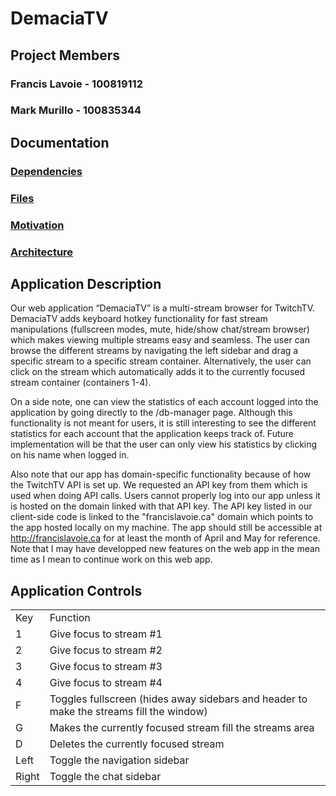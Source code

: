 # DemaciaTV 
## Project Members
### Francis Lavoie - 100819112
### Mark Murillo - 100835344

## Documentation
### [Dependencies](https://github.com/CarletonU-COMP2406-W2013/Demacia/blob/master/docs/Dependencies.md)
### [Files](https://github.com/CarletonU-COMP2406-W2013/Demacia/blob/master/docs/Files.md)
### [Motivation](https://github.com/CarletonU-COMP2406-W2013/Demacia/blob/master/docs/Motivation.md)
### [Architecture](https://github.com/CarletonU-COMP2406-W2013/Demacia/blob/master/docs/Architecture.png)

## Application Description
Our web application “DemaciaTV” is a multi-stream browser for TwitchTV. DemaciaTV adds keyboard hotkey functionality for fast stream manipulations (fullscreen modes, mute, hide/show chat/stream browser) which makes viewing multiple streams easy and seamless. The user can browse the different streams by navigating the left sidebar and drag a specific stream to a specific stream container. Alternatively, the user can click on the stream which automatically adds it to the currently focused stream container (containers 1-4).

On a side note, one can view the statistics of each account logged into the application by going directly to the /db-manager page. Although this functionality is not meant for users, it is still interesting to see the different statistics for each account that the application keeps track of. Future implementation will be that the user can only view his statistics by clicking on his name when logged in.

Also note that our app has domain-specific functionality because of how the TwitchTV API is set up. We requested an API key from them which is used when doing API calls. Users cannot properly log into our app unless it is hosted on the domain linked with that API key. The API key listed in our client-side code is linked to the "francislavoie.ca" domain which points to the app hosted locally on my machine. The app should still be accessible at http://francislavoie.ca for at least the month of April and May for reference. Note that I may have developped new features on the web app in the mean time as I mean to continue work on this web app.

## Application Controls
<table>
	<tr>
		<td>Key</td>
		<td>Function</td>
	</tr>
	<tr>
		<td>1</td>
		<td>Give focus to stream #1</td>
	</tr>
	<tr>
		<td>2</td>
		<td>Give focus to stream #2</td>
	</tr>
	<tr>
		<td>3</td>
		<td>Give focus to stream #3</td>
	</tr>
	<tr>
		<td>4</td>
		<td>Give focus to stream #4</td>
	</tr>
	<tr>
		<td>F</td>
		<td>Toggles fullscreen (hides away sidebars and header to make the streams fill the window)</td>
	</tr>
	<tr>
		<td>G</td>
		<td>Makes the currently focused stream fill the streams area</td>
	</tr>
	<tr>
		<td>D</td>
		<td>Deletes the currently focused stream</td>
	</tr>
	<tr>
		<td>Left</td>
		<td>Toggle the navigation sidebar</td>
	</tr>
	<tr>
		<td>Right</td>
		<td>Toggle the chat sidebar</td>
	</tr>
</table>
